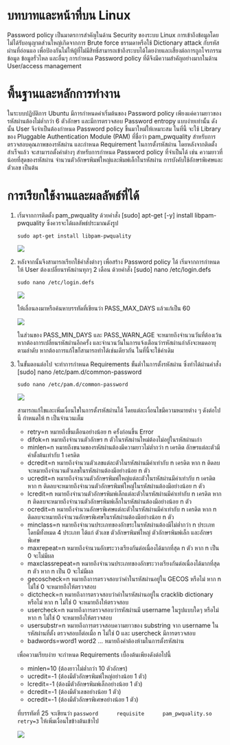 # บทบาทและหน้าที่บน Linux
Password policy เป็นมาตรการสำคัญในด้าน Security ของระบบ Linux การเข้าถึงข้อมูลโดยไม่ได้รับอนุญาตส่วนใหญ่เกิดจากการ Brute force ธรรมดาหรือใช้ Dictionary attack กับรหัสผ่านที่อ่อนแอ เพื่อป้องกันไม่ให้ผู้ที่ไม่มีสิทธิ์สามารถเข้าถึงระบบได้โดยง่ายและเสี่ยงต่อการถูกโจรกรรมข้อมูล ข้อมูลรั่วไหล และอื่นๆ การกำหนด Password policy ที่ดีจึงมีความสำคัญอย่างมากในด้าน User/access management

# พื้นฐานและหลักการทำงาน
ในระบบปฏิบัติการ Ubuntu มีการกำหนดค่าเริ่มต้นของ Password policy เพียงแค่ความยาวของรหัสผ่านต้องไม่ต่ำกว่า 6 ตัวอักษร และมีการตรวจสอบ Password entropy แบบง่ายเท่านั้น ดังนั้น User จึงจำเป็นต้องกำหนด Password policy ขึ้นมาใหม่ให้เหมาะสม ในที่นี้ จะใช้ Library ของ Pluggable Authentication Module (PAM) ที่ชื่อว่า pam_pwquality สำหรับการตรวจสอบคุณภาพของรหัสผ่าน และกำหนด Requirement ในการตั้งรหัสผ่าน โดยหลังจากติดตั้งสำเร็จแล้ว จะสามารถตั้งค่าต่างๆ สำหรับการกำหนด Password policy ที่จำเป็นได้ เช่น ความยาวที่น้อยที่สุดของรหัสผ่าน จำนวนตัวอักษรพิมพ์ใหญ่และพิมพ์เล็กในรหัสผ่าน การบังคับใช้อักษรพิเศษและตัวเลข เป็นต้น

# การเรียกใช้งานและผลลัพธ์ที่ได้
1. เริ่มจากการติดตั้ง pam_pwquality ด้วยคำสั่ง [sudo] apt-get [-y] install libpam-pwquality ซึ่งควรจะได้ผลลัพธ์ประมาณดังรูป
   ```
   sudo apt-get install libpam-pwquality
   ```
   
   ![](https://github.com/Piyanut012/User-Access-Management-3/assets/112673913/1ebb71e9-7c30-4e32-a911-985a98e8d127)

2. หลังจากนั้นจึงสามารถเรียกใช้คำสั่งต่างๆ เพื่อสร้าง Password policy ได้ เริ่มจากการกำหนดให้ User ต้องเปลี่ยนรหัสผ่านทุกๆ 2 เดือน ด้วยคำสั่ง [sudo] nano /etc/login.defs
   ```
   sudo nano /etc/login.defs
   ```

   ![](https://github.com/Piyanut012/User-Access-Management-3/assets/112673913/6a279d54-ce1a-4aa7-88b6-6e73951210a0)

   ให้เลื่อนลงมาหรือค้นหาบรรทัดที่เขียนว่า PASS_MAX_DAYS แล้วแก้เป็น 60
   
   ![](https://github.com/Piyanut012/User-Access-Management-3/assets/112673913/7e315271-7df6-45c1-800b-791b17fc2b4e)

   ในส่วนของ PASS_MIN_DAYS และ PASS_WARN_AGE จะหมายถึงจำนวนวันที่ต้องเว้นหากต้องการเปลี่ยนรหัสผ่านอีกครั้ง และจำนวนวันในการแจ้งเตือนว่ารหัสผ่านกำลังจะหมดอายุตามลำดับ หากต้องการแก้ไขก็สามารถทำได้เช่นเดียวกัน ในที่นี้จะใช้ค่าเดิม

3. ในขั้นตอนต่อไป จะทำการกำหนด Requirements ขั้นต่ำในการตั้งรหัสผ่าน ซึ่งทำได้ผ่านคำสั่ง [sudo] nano /etc/pam.d/common-password
   ```
   sudo nano /etc/pam.d/common-password
   ```

   ![](https://github.com/Piyanut012/User-Access-Management-3/assets/112673913/6c1e4142-e5be-4861-ac46-f9318a48d97d)

   สามารถแก้ไขและเพิ่มเงื่อนไขในการตั้งรหัสผ่านได้ โดยแต่ละเงื่อนไขมีความหมายต่าง ๆ ดังต่อไปนี้ กำหนดให้ n เป็นจำนวนเต็ม
    -	retry=n หมายถึงขึ้นเตือนอย่างน้อย n ครั้งก่อนขึ้น Error
    -	difok=n หมายถึงจำนวนตัวอักษร n ตัวในรหัสผ่านใหม่ต้องไม่อยู่ในรหัสผ่านเก่า
    -	minlen=n หมายถึงขนาดของรหัสผ่านต้องมีความยาวไม่ต่ำกว่า n เครดิต อักษรแต่ละตัวมีค่าตั้งต้นเท่ากับ 1 เครดิต
    -	dcredit=n หมายถึงจำนวนตัวเลขแต่ละตัวในรหัสผ่านมีค่าเท่ากับ n เครดิต หาก n ติดลบจะหมายถึงจำนวนตัวเลขในรหัสผ่านต้องมีอย่างน้อย n ตัว
    -	ucredit=n หมายถึงจำนวนตัวอักษรพิมพ์ใหญ่แต่ละตัวในรหัสผ่านมีค่าเท่ากับ n เครดิต หาก n ติดลบจะหมายถึงจำนวนตัวอักษรพิมพ์ใหญ่ในรหัสผ่านต้องมีอย่างน้อย n ตัว
    -	lcredit=n หมายถึงจำนวนตัวอักษรพิมพ์เล็กแต่ละตัวในรหัสผ่านมีค่าเท่ากับ n เครดิต หาก n ติดลบจะหมายถึงจำนวนตัวอักษรพิมพ์เล็กในรหัสผ่านต้องมีอย่างน้อย n ตัว
    -	ocredit=n หมายถึงจำนวนอักษรพิเศษแต่ละตัวในรหัสผ่านมีค่าเท่ากับ n เครดิต หาก n ติดลบจะหมายถึงจำนวนอักษรพิเศษในรหัสผ่านต้องมีอย่างน้อย n ตัว
    -	minclass=n หมายถึงจำนวนประเภทของอักขระในรหัสผ่านต้องมีไม่ต่ำกว่า n ประเภท โดยมีทั้งหมด 4 ประเภท ได้แก่ ตัวเลข ตัวอักษรพิมพ์ใหญ่ ตัวอักษรพิมพ์เล็ก และอักษรพิเศษ
    -	maxrepeat=n หมายถึงจำนวนอักขระวางเรียงกันต่อเนื่องได้มากที่สุด n ตัว หาก n เป็น 0 จะไม่มีผล
    -	maxclassrepeat=n หมายถึงจำนวนประเภทของอักขระวางเรียงกันต่อเนื่องได้มากที่สุด n ตัว หาก n เป็น 0 จะไม่มีผล
    -	gecoscheck=n หมายถึงการตรวจสอบว่าคำในรหัสผ่านอยู่ใน GECOS หรือไม่ หาก n ไม่ใช่ 0 จะหมายถึงให้ตรวจสอบ
    -	dictcheck=n หมายถึงการตรวจสอบว่าคำในรหัสผ่านอยู่ใน cracklib dictionary หรือไม่ หาก n ไม่ใช่ 0 จะหมายถึงให้ตรวจสอบ
    -	usercheck=n หมายถึงการตรวจสอบว่ารหัสผ่านมี username ในรูปแบบใดๆ หรือไม่ หาก n ไม่ใช่ 0 จะหมายถึงให้ตรวจสอบ
    -	usersubstr=n หมายถึงการตรวจสอบความยาวของ substring จาก username ในรหัสผ่านที่ตั้ง ตรวจสอบก็ต่อเมื่อ n ไม่ใช่ 0 และ usercheck มีการตรวจสอบ
    -	badwords=word1 word2 … หมายถึงคำต้องห้ามในการตั้งรหัสผ่าน

    เพื่อความเรียบง่าย จะกำหนด Requirements เบื้องต้นเพียงดังต่อไปนี้
    -	minlen=10 (ต้องยาวไม่ต่ำกว่า 10 ตัวอักษร)
    -	ucredit=-1 (ต้องมีตัวอักษรพิมพ์ใหญ่อย่างน้อย 1 ตัว)
    -	lcredit=-1 (ต้องมีตัวอักษรพิมพ์เล็กอย่างน้อย 1 ตัว)
    -	dcredit=-1 (ต้องมีตัวเลขอย่างน้อย 1 ตัว)
    -	ocredit=-1 (ต้องมีตัวอักษรพิเศษอย่างน้อย 1 ตัว)

    ที่บรรทัดที่ 25 จะเขียนว่า `password      requisite      pam_pwquality.so retry=3` ให้เพิ่มเงื่อนไขข้างต้นเข้าไป

    ![](https://github.com/Piyanut012/User-Access-Management-3/assets/112673913/b2b2790a-3f82-4d77-acb2-c074b2395288)


